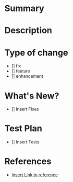 # Summary

# Description

# Type of change
- [] fix
- [] feature
- [] enhancement

# What's New?
- [] Insert Fixes

# Test Plan
- [] Insert Tests

# References
- [Insert Link to reference](#link-to-reference)
